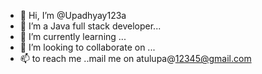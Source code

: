 - 👋 Hi, I’m @Upadhyay123a
- 👀 I’m a Java full stack developer...
- 🌱 I’m currently learning ...
- 💞️ I’m looking to collaborate on ...
- 📫 to reach me ..mail me on atulupa@12345@gmail.com

<!---
Upadhyay123a/Upadhyay123a is a ✨ special ✨ repository because its `README.md` (this file) appears on your GitHub profile.
You can click the Preview link to take a look at your changes.
--->
